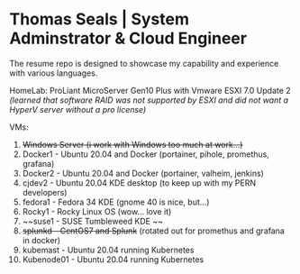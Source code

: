 # Thomas Seals | System Adminstrator & Cloud Engineer

The resume repo is designed to showcase my capability and experience with various languages.

HomeLab: ProLiant MicroServer Gen10 Plus with Vmware ESXI 7.0 Update 2 
*(learned that software RAID was not supported by ESXI and did not want a HyperV server without a pro license)* 

VMs:
1. ~~Windows Server (i work with Windows too much at work...)~~
1. Docker1 - Ubuntu 20.04 and Docker (portainer, pihole, promethus, grafana)
1. Docker2 - Ubuntu 20.04 and Docker (portainer, valheim, jenkins)
1. cjdev2 - Ubuntu 20.04 KDE desktop (to keep up with my PERN developers)
1. fedora1 - Fedora 34 KDE (gnome 40 is nice, but...)
2. Rocky1 - Rocky Linux OS (wow... love it)
3. ~~suse1 - SUSE Tumbleweed KDE ~~
4. ~~splunkd - CentOS7 and Splunk~~ (rotated out for promethus and grafana in docker)
5. kubemast - Ubuntu 20.04 running Kubernetes
6. Kubenode01 - Ubuntu 20.04 running Kubernetes
